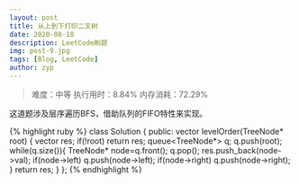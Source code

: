 ```yaml
---
layout: post
title: 从上到下打印二叉树
date: 2020-08-18
description: LeetCode刷题
img: post-9.jpg
tags: [Blog, LeetCode]
author: zyp
---
```

> 难度：中等 执行用时：8.84% 内存消耗：72.29%

这道题涉及层序遍历BFS，借助队列的FIFO特性来实现。

{% highlight ruby %}
class Solution {
public:
    vector<int> levelOrder(TreeNode* root) {
        vector<int> res;
        if(!root)
            return res;
        queue<TreeNode*> q;
        q.push(root);
        while(q.size()){
            TreeNode* node=q.front();
            q.pop();
            res.push_back(node->val);
            if(node->left)
                q.push(node->left);
            if(node->right)
                q.push(node->right);
        }
        return res;
    }
};
{% endhighlight %}